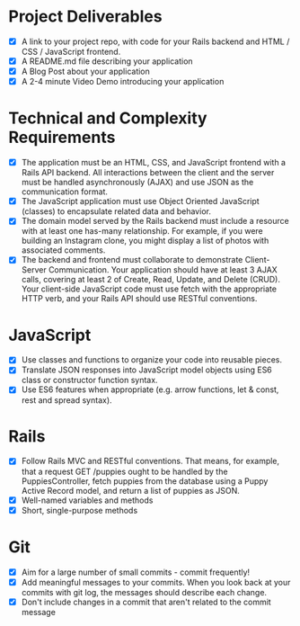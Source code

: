 # Project Deliverables

- [x] A link to your project repo, with code for your Rails backend and HTML / CSS / JavaScript frontend.
- [x] A README.md file describing your application
- [x] A Blog Post about your application
- [x] A 2-4 minute Video Demo introducing your application

# Technical and Complexity Requirements

- [x] The application must be an HTML, CSS, and JavaScript frontend with a Rails API backend. All interactions between the client and the server must be handled asynchronously (AJAX) and use JSON as the communication format.
- [x] The JavaScript application must use Object Oriented JavaScript (classes) to encapsulate related data and behavior.
- [x] The domain model served by the Rails backend must include a resource with at least one has-many relationship. For example, if you were building an Instagram clone, you might display a list of photos with associated comments.
- [x] The backend and frontend must collaborate to demonstrate Client-Server Communication. Your application should have at least 3 AJAX calls, covering at least 2 of Create, Read, Update, and Delete (CRUD). Your client-side JavaScript code must use fetch with the appropriate HTTP verb, and your Rails API should use RESTful conventions.

# JavaScript

- [x] Use classes and functions to organize your code into reusable pieces.
- [x] Translate JSON responses into JavaScript model objects using ES6 class or constructor function syntax.
- [x] Use ES6 features when appropriate (e.g. arrow functions, let & const, rest and spread syntax).

# Rails

- [x] Follow Rails MVC and RESTful conventions. That means, for example, that a request GET /puppies ought to be handled by the PuppiesController, fetch puppies from the database using a Puppy Active Record model, and return a list of puppies as JSON.
- [x] Well-named variables and methods
- [x] Short, single-purpose methods

# Git

- [x] Aim for a large number of small commits - commit frequently!
- [x] Add meaningful messages to your commits. When you look back at your commits with git log, the messages should describe each change.
- [x] Don't include changes in a commit that aren't related to the commit message

